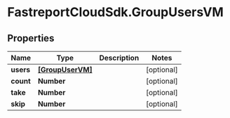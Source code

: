 # FastreportCloudSdk.GroupUsersVM

## Properties

Name | Type | Description | Notes
------------ | ------------- | ------------- | -------------
**users** | [**[GroupUserVM]**](GroupUserVM.md) |  | [optional] 
**count** | **Number** |  | [optional] 
**take** | **Number** |  | [optional] 
**skip** | **Number** |  | [optional] 


